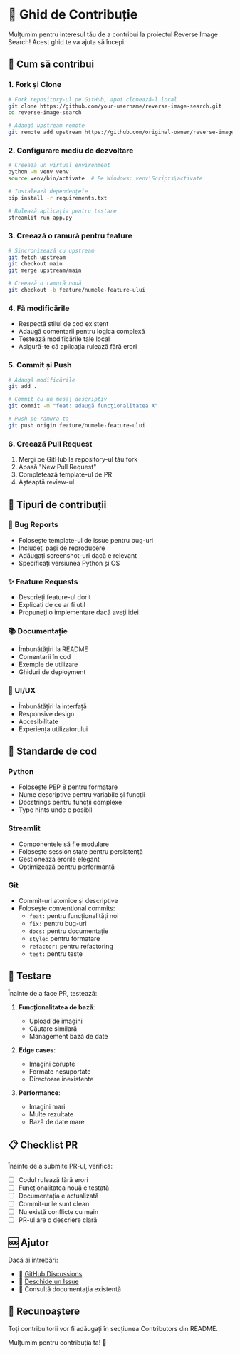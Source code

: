 # 🤝 Ghid de Contribuție

Mulțumim pentru interesul tău de a contribui la proiectul Reverse Image Search! Acest ghid te va ajuta să începi.

## 🚀 Cum să contribui

### 1. Fork și Clone

```bash
# Fork repository-ul pe GitHub, apoi clonează-l local
git clone https://github.com/your-username/reverse-image-search.git
cd reverse-image-search

# Adaugă upstream remote
git remote add upstream https://github.com/original-owner/reverse-image-search.git
```

### 2. Configurare mediu de dezvoltare

```bash
# Creează un virtual environment
python -m venv venv
source venv/bin/activate  # Pe Windows: venv\Scripts\activate

# Instalează dependențele
pip install -r requirements.txt

# Rulează aplicația pentru testare
streamlit run app.py
```

### 3. Creează o ramură pentru feature

```bash
# Sincronizează cu upstream
git fetch upstream
git checkout main
git merge upstream/main

# Creează o ramură nouă
git checkout -b feature/numele-feature-ului
```

### 4. Fă modificările

- Respectă stilul de cod existent
- Adaugă comentarii pentru logica complexă
- Testează modificările tale local
- Asigură-te că aplicația rulează fără erori

### 5. Commit și Push

```bash
# Adaugă modificările
git add .

# Commit cu un mesaj descriptiv
git commit -m "feat: adaugă funcționalitatea X"

# Push pe ramura ta
git push origin feature/numele-feature-ului
```

### 6. Creează Pull Request

1. Mergi pe GitHub la repository-ul tău fork
2. Apasă "New Pull Request"
3. Completează template-ul de PR
4. Așteaptă review-ul

## 📝 Tipuri de contribuții

### 🐛 Bug Reports
- Folosește template-ul de issue pentru bug-uri
- Includeți pași de reproducere
- Adăugați screenshot-uri dacă e relevant
- Specificați versiunea Python și OS

### ✨ Feature Requests
- Descrieți feature-ul dorit
- Explicați de ce ar fi util
- Propuneți o implementare dacă aveți idei

### 📚 Documentație
- Îmbunătățiri la README
- Comentarii în cod
- Exemple de utilizare
- Ghiduri de deployment

### 🎨 UI/UX
- Îmbunătățiri la interfață
- Responsive design
- Accesibilitate
- Experiența utilizatorului

## 🔧 Standarde de cod

### Python
- Folosește PEP 8 pentru formatare
- Nume descriptive pentru variabile și funcții
- Docstrings pentru funcții complexe
- Type hints unde e posibil

### Streamlit
- Componentele să fie modulare
- Folosește session state pentru persistență
- Gestionează erorile elegant
- Optimizează pentru performanță

### Git
- Commit-uri atomice și descriptive
- Folosește conventional commits:
  - `feat:` pentru funcționalități noi
  - `fix:` pentru bug-uri
  - `docs:` pentru documentație
  - `style:` pentru formatare
  - `refactor:` pentru refactoring
  - `test:` pentru teste

## 🧪 Testare

Înainte de a face PR, testează:

1. **Funcționalitatea de bază**:
   - Upload de imagini
   - Căutare similară
   - Management bază de date

2. **Edge cases**:
   - Imagini corupte
   - Formate nesuportate
   - Directoare inexistente

3. **Performance**:
   - Imagini mari
   - Multe rezultate
   - Bază de date mare

## 📋 Checklist PR

Înainte de a submite PR-ul, verifică:

- [ ] Codul rulează fără erori
- [ ] Funcționalitatea nouă e testată
- [ ] Documentația e actualizată
- [ ] Commit-urile sunt clean
- [ ] Nu există conflicte cu main
- [ ] PR-ul are o descriere clară

## 🆘 Ajutor

Dacă ai întrebări:

- 💬 [GitHub Discussions](https://github.com/your-username/reverse-image-search/discussions)
- 📧 [Deschide un Issue](https://github.com/your-username/reverse-image-search/issues)
- 📖 Consultă documentația existentă

## 🎉 Recunoaștere

Toți contribuitorii vor fi adăugați în secțiunea Contributors din README.

Mulțumim pentru contribuția ta! 🙏